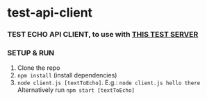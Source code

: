 # test-api-client

### TEST ECHO API CLIENT, to use with [THIS TEST SERVER](https://github.com/fcarreno/test-api-server)


### SETUP & RUN

1. Clone the repo
2. `npm install` (install dependencies)
3. `node client.js [textToEcho]`. E.g.: `node client.js hello there`
   Alternatively run `npm start [textToEcho]`


